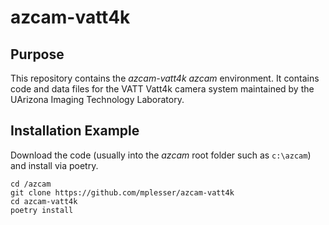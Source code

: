 # azcam-vatt4k

## Purpose

This repository contains the *azcam-vatt4k* *azcam* environment. It contains code and data files for the VATT Vatt4k camera system maintained by the UArizona Imaging Technology Laboratory.

## Installation Example

Download the code (usually into the *azcam* root folder such as `c:\azcam`) and install via  poetry.

```shell
cd /azcam
git clone https://github.com/mplesser/azcam-vatt4k
cd azcam-vatt4k
poetry install
```
